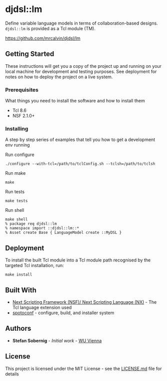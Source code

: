# djdsl::lm

Define variable language models in terms of collaboration-based
designs. `djdsl::lm` is provided as a Tcl module (TM).

https://github.com/mrcalvin/djdsl/lm

## Getting Started

These instructions will get you a copy of the project up and running on your local machine for development and testing purposes. See deployment for notes on how to deploy the project on a live system.

### Prerequisites

What things you need to install the software and how to install them

- Tcl 8.6
- NSF 2.1.0+

### Installing

A step by step series of examples that tell you how to get a development env running

Run configure

```
./configure --with-tcl=/path/to/tclConfig.sh --tclsh=/path/to/tclsh
```

Run make

```
make
```

Run tests

```
make tests
```

Run shell

```
make shell
% package req djdsl::lm
% namespace import ::djdsl::lm::*
% Asset create Base { LanguageModel create ::MyDSL }
```

## Deployment

To install the built Tcl module into a Tcl module path recognised by
the targeted Tcl installation, run:

```
make install
```

## Built With

* [Next Scripting Framework (NSF)/ Next Scripting Language (NX)](https://next-scripting.org/) - The Tcl language extension used
* [spotoconf](https://chiselapp.com/user/stwo/repository/spotoconf/index) - configure, build, and installer system

## Authors

* **Stefan Sobernig** - *Initial work* - [WU Vienna](https://nm.wu.ac.at/en/sobernig)

## License

This project is licensed under the MIT License - see the [LICENSE.md](LICENSE.md) file for details
